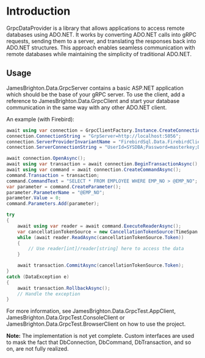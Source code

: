 # Introduction

GrpcDataProvider is a library that allows applications to access remote databases using ADO.NET. It works by converting ADO.NET calls into gRPC requests, sending them to a server, and translating the responses back into ADO.NET structures. This approach enables seamless communication with remote databases while maintaining the simplicity of traditional ADO.NET.

## Usage

JamesBrighton.Data.GrpcServer contains a basic ASP.NET application which should be the base of your gRPC server. To use the client, add a reference to JamesBrighton.Data.GrpcClient and start your database communication in the same way with any other ADO.NET client.

An example (with Firebird):

````csharp
await using var connection = GrpcClientFactory.Instance.CreateConnection() as IAsyncRemoteConnection;
connection.ConnectionString = "GrpServer=http://localhost:5056";
connection.ServerProviderInvariantName = "FirebirdSql.Data.FirebirdClient";
connection.ServerConnectionString = "UserId=SYSDBA;Password=masterkey;Database=localhost:/Library/Frameworks/Firebird.framework/Versions/A/Resources/examples/empbuild/employee.fdb;WireCrypt=Required";

await connection.OpenAsync();
await using var transaction = await connection.BeginTransactionAsync();
await using var command = await connection.CreateCommandAsync();
command.Transaction = transaction;
command.CommandText = "SELECT * FROM EMPLOYEE WHERE EMP_NO > @EMP_NO";
var parameter = command.CreateParameter();
parameter.ParameterName = "@EMP_NO";
parameter.Value = 0;
command.Parameters.Add(parameter);

try
{
	await using var reader = await command.ExecuteReaderAsync();
	var cancellationTokenSource = new CancellationTokenSource(TimeSpan.FromSeconds(3600));
	while (await reader.ReadAsync(cancellationTokenSource.Token))
	{
		// Use reader[int]/reader[string] here to access the data
	}

	await transaction.CommitAsync(cancellationTokenSource.Token);
}
catch (DataException e)
{
	await transaction.RollbackAsync();
	// Handle the exception
}
````
For more information, see JamesBrighton.Data.GrpcTest.AppClient, JamesBrighton.Data.GrpcTest.ConsoleClient or JamesBrighton.Data.GrpcTest.BrowserClient on how to use the project.

**Note:** The implementation is not yet complete. Custom interfaces are used to mask the fact that DbConnection, DbCommand, DbTransaction, and so on, are not fully realized.
